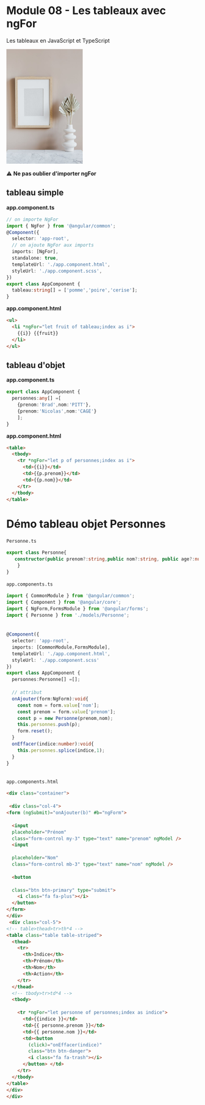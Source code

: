 # Module 08 - Les tableaux avec ngFor
Les tableaux en JavaScript et TypeScript
    
<img src="../img/td/td8/frame2.jpg" width="200">
    
:warning: **Ne pas oublier d'importer ngFor**
## tableau simple
**app.component.ts**
```ts
// on importe NgFor
import { NgFor } from '@angular/common';
@Component({
  selector: 'app-root',
  // on ajoute NgFor aux imports
  imports: [NgFor],
  standalone: true,
  templateUrl: './app.component.html',
  styleUrl: './app.component.scss',
})
export class AppComponent {
  tableau:string[] = ['pomme','poire','cerise'];
}
```

**app.component.html**
```html
<ul>
  <li *ngFor="let fruit of tableau;index as i">
    {{i}} {{fruit}}  
  </li>
</ul>
```

## tableau d'objet
**app.component.ts**
```ts
export class AppComponent {
  personnes:any[] =[
    {prenom:'Brad',nom:'PITT'},
    {prenom:'Nicolas',nom:'CAGE'}
    ];
}
```

**app.component.html**
```html
<table>
  <tbody>
    <tr *ngFor="let p of personnes;index as i">
      <td>{{i}}</td>
      <td>{{p.prenom}}</td>
      <td>{{p.nom}}</td>
    </tr>
  </tbody>
</table>
```

# Démo tableau objet Personnes

<code>Personne.ts</code>

```ts
export class Personne{
   constructor(public prenom?:string,public nom?:string, public age?:number){
    }
}
```


<code>app.components.ts</code>

```ts
import { CommonModule } from '@angular/common';
import { Component } from '@angular/core';
import { NgForm,FormsModule } from '@angular/forms';
import { Personne } from './models/Personne';


@Component({
  selector: 'app-root',
  imports: [CommonModule,FormsModule],
  templateUrl: './app.component.html',
  styleUrl: './app.component.scss'
})
export class AppComponent {
  personnes:Personne[] =[];

  // attribut
  onAjouter(form:NgForm):void{
    const nom = form.value['nom'];
    const prenom = form.value['prenom'];
    const p = new Personne(prenom,nom);
    this.personnes.push(p);
    form.reset();
  }
  onEffacer(indice:number):void{
    this.personnes.splice(indice,1);
  }
}



```

<code>app.components.html</code>

```html
<div class="container">

 <div class="col-4">
<form (ngSubmit)="onAjouter(b)" #b="ngForm">

  <input 
  placeholder="Prénom"
  class="form-control my-3" type="text" name="prenom" ngModel />
  <input 
  
  placeholder="Nom"
  class="form-control mb-3" type="text" name="nom" ngModel />
  
  <button 
  
  class="btn btn-primary" type="submit">
    <i class="fa fa-plus"></i>
  </button>
</form>  
</div> 
 <div class="col-5">
<!-- table>thead>tr>th*4 -->
<table class="table table-striped">
  <thead>
    <tr>
      <th>Indice</th>
      <th>Prénom</th>
      <th>Nom</th>
      <th>Action</th>
    </tr>
  </thead>
  <!-- tbody>tr>td*4 -->
  <tbody>
   
    <tr *ngFor="let personne of personnes;index as indice">
      <td>{{indice }}</td>
      <td>{{ personne.prenom }}</td>
      <td>{{ personne.nom }}</td>
      <td><button 
        (click)="onEffacer(indice)"
        class="btn btn-danger">
        <i class="fa fa-trash"></i>
      </button> </td>
    </tr>
  </tbody>
</table>  
</div>
</div>

```